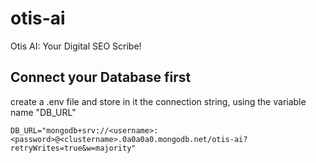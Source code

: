 # otis-ai
Otis AI: Your Digital SEO Scribe! 

## Connect your Database first
create a .env file and store in it the connection string, using the variable name "DB_URL"

~~~
DB_URL="mongodb+srv://<username>:<password>@<clustername>.0a0a0a0.mongodb.net/otis-ai?retryWrites=true&w=majority"
~~~